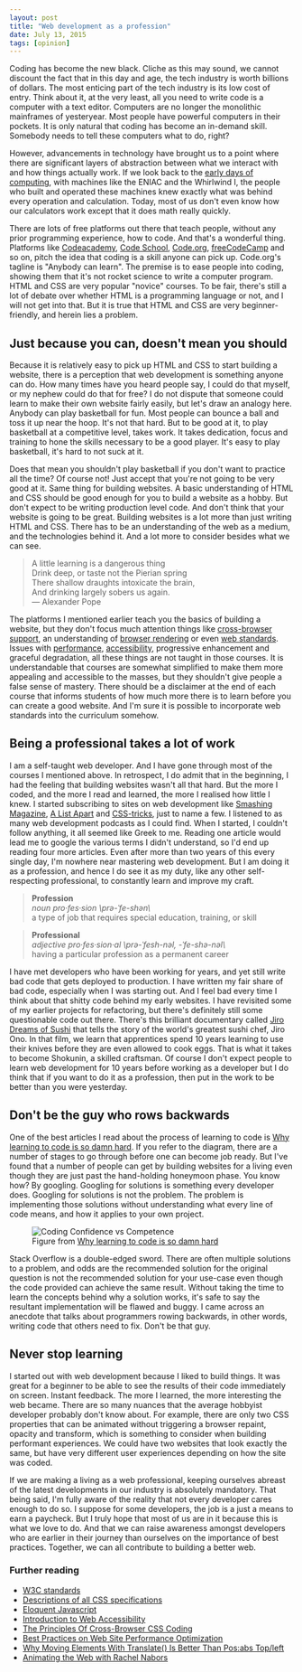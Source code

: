 ```yaml
---
layout: post
title: "Web development as a profession"
date: July 13, 2015
tags: [opinion]
---
```

Coding has become the new black. Cliche as this may sound, we cannot discount the fact that in this day and age, the tech industry is worth billions of dollars. The most enticing part of the tech industry is its low cost of entry. Think about it, at the very least, all you need to write code is a computer with a text editor. Computers are no longer the monolithic mainframes of yesteryear. Most people have powerful computers in their pockets. It is only natural that coding has become an in-demand skill. Somebody needs to tell these computers what to do, right?

However, advancements in technology have brought us to a point where there are significant layers of abstraction between what we interact with and how things actually work. If we look back to the [early days of computing](http://www.computerhistory.org/timeline/?category=cmptr), with machines like the ENIAC and the Whirlwind I, the people who built and operated these machines knew exactly what was behind every operation and calculation. Today, most of us don't even know how our calculators work except that it does math really quickly.

There are lots of free platforms out there that teach people, without any prior programming experience, how to code. And that's a wonderful thing. Platforms like [Codeacademy](http://www.codecademy.com/), [Code School](https://www.codeschool.com/), [Code.org](https://code.org/), [freeCodeCamp](http://www.freecodecamp.com/) and so on, pitch the idea that coding is a skill anyone can pick up. Code.org's tagline is "Anybody can learn". The premise is to ease people into coding, showing them that it's not rocket science to write a computer program. HTML and CSS are very popular "novice" courses. To be fair, there's still a lot of debate over whether HTML is a programming language or not, and I will not get into that. But it is true that HTML and CSS are very beginner-friendly, and herein lies a problem.

## Just because you can, doesn't mean you should

Because it is relatively easy to pick up HTML and CSS to start building a website, there is a perception that web development is something anyone can do. How many times have you heard people say, I could do that myself, or my nephew could do that for free? I do not dispute that someone could learn to make their own website fairly easily, but let's draw an analogy here. Anybody can play basketball for fun. Most people can bounce a ball and toss it up near the hoop. It's not that hard. But to be good at it, to play basketball at a competitive level, takes work. It takes dedication, focus and training to hone the skills necessary to be a good player. It's easy to play basketball, it's hard to not suck at it.

Does that mean you shouldn't play basketball if you don't want to practice all the time? Of course not! Just accept that you're not going to be very good at it. Same thing for building websites. A basic understanding of HTML and CSS should be good enough for you to build a website as a hobby. But don't expect to be writing production level code. And don't think that your website is going to be great. Building websites is a lot more than just writing HTML and CSS. There has to be an understanding of the web as a medium, and the technologies behind it. And a lot more to consider besides what we can see. 

>A little learning is a dangerous thing  
Drink deep, or taste not the Pierian spring  
There shallow draughts intoxicate the brain,  
And drinking largely sobers us again.  
― Alexander Pope

The platforms I mentioned earlier teach you the basics of building a website, but they don't focus much attention things like [cross-browser support](http://www.smashingmagazine.com/2010/06/07/the-principles-of-cross-browser-css-coding/), an understanding of [browser rendering](http://www.html5rocks.com/en/tutorials/internals/howbrowserswork/) or even [web standards](http://www.w3.org/standards/). Issues with [performance](https://community.dynatrace.com/community/display/PUB/Best+Practices+on+Web+Site+Performance+Optimization), [accessibility](https://www.w3.org/WAI/intro/accessibility.php), progressive enhancement and graceful degradation, all these things are not taught in those courses. It is understandable that courses are somewhat simplified to make them more appealing and accessible to the masses, but they shouldn't give people a false sense of mastery. There should be a disclaimer at the end of each course that informs students of how much more there is to learn before you can create a good website. And I'm sure it is possible to incorporate web standards into the curriculum somehow. 

## Being a professional takes a lot of work

I am a self-taught web developer. And I have gone through most of the courses I mentioned above. In retrospect, I do admit that in the beginning, I had the feeling that building websites wasn't all that hard. But the more I coded, and the more I read and learned, the more I realised how little I knew. I started subscribing to sites on web development like [Smashing Magazine](http://www.smashingmagazine.com/), [A List Apart](http://alistapart.com/) and [CSS-tricks](https://css-tricks.com/), just to name a few. I listened to as many web development podcasts as I could find. When I started, I couldn't follow anything, it all seemed like Greek to me. Reading one article would lead me to google the various terms I didn't understand, so I'd end up reading four more articles. Even after more than two years of this every single day, I'm nowhere near mastering web development. But I am doing it as a profession, and hence I do see it as my duty, like any other self-respecting professional, to constantly learn and improve my craft. 

>  **Profession**  
*noun pro·fes·sion &#92;prə-ˈfe-shən&#92;*  
a type of job that requires special education, training, or skill

>  **Professional**  
*adjective pro·fes·sion·al &#92;prə-ˈfesh-nəl, -ˈfe-shə-nəl&#92;*  
having a particular profession as a permanent career

I have met developers who have been working for years, and yet still write bad code that gets deployed to production. I have written my fair share of bad code, especially when I was starting out. And I feel bad every time I think about that shitty code behind my early websites. I have revisited some of my earlier projects for refactoring, but there's definitely still some questionable code out there. There's this brilliant documentary called [Jiro Dreams of Sushi](http://www.magpictures.com/jirodreamsofsushi/) that tells the story of the world's greatest sushi chef, Jiro Ono. In that film, we learn that apprentices spend 10 years learning to use their knives before they are even allowed to cook eggs. That is what it takes to become Shokunin, a skilled craftsman. Of course I don't expect people to learn web development for 10 years before working as a developer but I do think that if you want to do it as a profession, then put in the work to be better than you were yesterday.

## Don't be the guy who rows backwards

One of the best articles I read about the process of learning to code is [Why learning to code is so damn hard](http://www.vikingcodeschool.com/posts/why-learning-to-code-is-so-damn-hard). If you refer to the diagram, there are a number of stages to go through before one can become job ready. But I've found that a number of people can get by building websites for a living even though they are just past the hand-holding honeymoon phase. You know how? By googling. Googling for solutions is something every developer does. Googling for solutions is not the problem. The problem is implementing those solutions without understanding what every line of code means, and how it applies to your own project. 

<figure>
<img src="{{ site.url }}/assets/images/posts/profession/confidence-vs-competence.png" alt="Coding Confidence vs Competence"/>
<figcaption>Figure from <a href="http://www.vikingcodeschool.com/posts/why-learning-to-code-is-so-damn-hard">Why learning to code is so damn hard</a></figcaption>
</figure>

Stack Overflow is a double-edged sword. There are often multiple solutions to a problem, and odds are the recommended solution for the original question is not the recommended solution for your use-case even though the code provided can achieve the same result. Without taking the time to learn the concepts behind why a solution works, it's safe to say the resultant implementation will be flawed and buggy. I came across an anecdote that talks about programmers rowing backwards, in other words, writing code that others need to fix. Don't be that guy.

## Never stop learning

I started out with web development because I liked to build things. It was great for a beginner to be able to see the results of their code immediately on screen. Instant feedback. The more I learned, the more interesting the web became. There are so many nuances that the average hobbyist developer probably don't know about. For example, there are only two CSS properties that can be animated without triggering a browser repaint, opacity and transform, which is something to consider when building performant experiences. We could have two websites that look exactly the same, but have very different user experiences depending on how the site was coded. 

If we are making a living as a web professional, keeping ourselves abreast of the latest developments in our industry is absolutely mandatory. That being said, I'm fully aware of the reality that not every developer cares enough to do so. I suppose for some developers, the job is a just a means to earn a paycheck. But I truly hope that most of us are in it because this is what we love to do. And that we can raise awareness amongst developers who are earlier in their journey than ourselves on the importance of best practices. Together, we can all contribute to building a better web.

### Further reading

<ul>
    <li class="no-margin"><a href="http://www.w3.org/standards/">W3C standards</a></li>
    <li class="no-margin"><a href="http://www.w3.org/Style/CSS/specs.en.html">Descriptions of all CSS specifications</a></li>
    <li class="no-margin"><a href="http://eloquentjavascript.net/">Eloquent Javascript</a></li>
    <li class="no-margin"><a href="https://www.w3.org/WAI/intro/accessibility.php/">Introduction to Web Accessibility</a></li>
    <li class="no-margin"><a href="http://www.smashingmagazine.com/2010/06/07/the-principles-of-cross-browser-css-coding/">The Principles Of Cross-Browser CSS Coding</a></li>
    <li class="no-margin"><a href="https://community.dynatrace.com/community/display/PUB/Best+Practices+on+Web+Site+Performance+Optimization">Best Practices on Web Site Performance Optimization</a></li>
    <li class="no-margin"><a href="http://www.paulirish.com/2012/why-moving-elements-with-translate-is-better-than-posabs-topleft/">Why Moving Elements With Translate() Is Better Than Pos:abs Top/left</a></li>
    <li><a href="http://thewebahead.net/103">Animating the Web with Rachel Nabors</a></li>
</ul>
